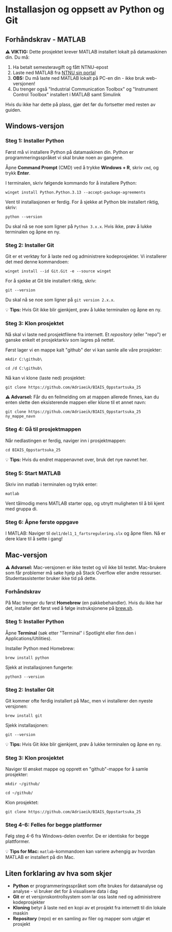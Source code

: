 # Installasjon og oppsett av Python og Git

## Forhåndskrav - MATLAB

**⚠️ VIKTIG:** Dette prosjektet krever MATLAB installert lokalt på datamaskinen din. Du må:

1. Ha betalt semesteravgift og fått NTNU-epost
2. Laste ned MATLAB fra [NTNU sin portal](https://se.mathworks.com/academia/tah-portal/ntnu-30833468.html)
3. **OBS:** Du må laste ned MATLAB lokalt på PC-en din - ikke bruk web-versjonen!
4. Du trenger også "Industrial Communication Toolbox" og "Instrument Control Toolbox" installert i MATLAB samt Simulink

Hvis du ikke har dette på plass, gjør det før du fortsetter med resten av guiden.

## Windows-versjon

### Steg 1: Installer Python

Først må vi installere Python på datamaskinen din. Python er programmeringsspråket vi skal bruke noen av gangene.

Åpne **Command Prompt** (CMD) ved å trykke **Windows + R**, skriv `cmd`, og trykk **Enter**.

I terminalen, skriv følgende kommando for å installere Python:

```
winget install Python.Python.3.13 --accept-package-agreements
```

Vent til installasjonen er ferdig. For å sjekke at Python ble installert riktig, skriv:

```
python --version
```

Du skal nå se noe som ligner på `Python 3.x.x`. Hvis ikke, prøv å lukke terminalen og åpne en ny.

### Steg 2: Installer Git

Git er et verktøy for å laste ned og administrere kodeprosjekter. Vi installerer det med denne kommandoen:

```
winget install --id Git.Git -e --source winget
```

For å sjekke at Git ble installert riktig, skriv:

```
git --version
```

Du skal nå se noe som ligner på `git version 2.x.x`.

💡 **Tips:** Hvis Git ikke blir gjenkjent, prøv å lukke terminalen og åpne en ny.

### Steg 3: Klon prosjektet

Nå skal vi laste ned prosjektfilene fra internett. Et *repository* (eller "repo") er ganske enkelt et prosjektarkiv som lagres på nettet.

Først lager vi en mappe kalt "github" der vi kan samle alle våre prosjekter:

```
mkdir C:\github\
```

```
cd /d C:\github\
```

Nå kan vi klone (laste ned) prosjektet:

```
git clone https://github.com/Adriaeik/BIAIS_Oppstartsuka_25
```

**⚠️ Advarsel:** Får du en feilmelding om at mappen allerede finnes, kan du enten slette den eksisterende mappen eller klone til et annet navn:

```
git clone https://github.com/Adriaeik/BIAIS_Oppstartsuka_25 ny_mappe_navn
```

### Steg 4: Gå til prosjektmappen

Når nedlastingen er ferdig, naviger inn i prosjektmappen:

```
cd BIAIS_Oppstartsuka_25
```

💡 **Tips:** Hvis du endret mappenavnet over, bruk det nye navnet her.

### Steg 5: Start MATLAB

Skriv inn matlab i terminalen og trykk enter:

```
matlab
```

Vent tålmodig mens MATLAB starter opp, og utnytt muligheten til å bli kjent med gruppa di.

### Steg 6: Åpne første oppgave

I MATLAB: Naviger til `del1/del1_1_fartsregulering.slx` og åpne filen. Nå er dere klare til å sette i gang!

## Mac-versjon

**⚠️ Advarsel:** Mac-versjonen er ikke testet og vil ikke bli testet. Mac-brukere som får problemer må søke hjelp på Stack Overflow eller andre ressurser. Studentassistenter bruker ikke tid på dette.

### Forhåndskrav

På Mac trenger du først **Homebrew** (en pakkebehandler). Hvis du ikke har det, installer det først ved å følge instruksjonene på [brew.sh](https://brew.sh).

### Steg 1: Installer Python

Åpne **Terminal** (søk etter "Terminal" i Spotlight eller finn den i Applications/Utilities).

Installer Python med Homebrew:

```
brew install python
```

Sjekk at installasjonen fungerte:

```
python3 --version
```

### Steg 2: Installer Git

Git kommer ofte ferdig installert på Mac, men vi installerer den nyeste versjonen:

```
brew install git
```

Sjekk installasjonen:

```
git --version
```

💡 **Tips:** Hvis Git ikke blir gjenkjent, prøv å lukke terminalen og åpne en ny.

### Steg 3: Klon prosjektet

Naviger til ønsket mappe og opprett en "github"-mappe for å samle prosjekter:

```
mkdir ~/github/
```

```
cd ~/github/
```

Klon prosjektet:

```
git clone https://github.com/Adriaeik/BIAIS_Oppstartsuka_25
```

### Steg 4-6: Felles for begge plattformer

Følg steg 4-6 fra Windows-delen ovenfor. De er identiske for begge plattformer.

💡 **Tips for Mac:** `matlab`-kommandoen kan variere avhengig av hvordan MATLAB er installert på din Mac.

## Liten forklaring av hva som skjer

- **Python** er programmeringsspråket som ofte brukes for dataanalyse og analyse - vi bruker det for å visualisere data i dag
- **Git** er et versjonskontrollsystem som lar oss laste ned og administrere kodeprosjekter
- **Kloning** betyr å laste ned en kopi av et prosjekt fra internett til din lokale maskin
- **Repository** (repo) er en samling av filer og mapper som utgjør et prosjekt
